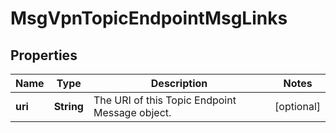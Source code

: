 
# MsgVpnTopicEndpointMsgLinks

## Properties
Name | Type | Description | Notes
------------ | ------------- | ------------- | -------------
**uri** | **String** | The URI of this Topic Endpoint Message object. |  [optional]



